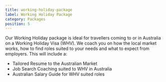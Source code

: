 ```yaml
---
title: working-holiday-package
label: Working Holiday Package
category: Packages
position: 5
---
```

Our Working Holiday package is ideal for travellers coming to or in Australia on a Working Holiday Visa (WHV). We coach you on how the local market works, how to find roles suited to your needs and what to expect from employers. This will include a:

* Tailored Resume to the Australian Market 
* Job Search Coaching suited to WHV in Australia
* Australian Salary Guide for WHV suited roles

